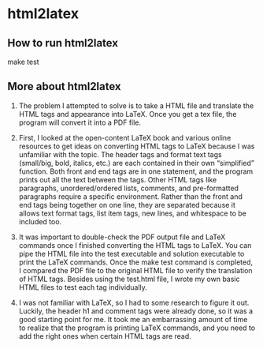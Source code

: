 # html2latex

## How to run html2latex
make test

## More about html2latex
1. The problem I attempted to solve is to take a HTML file and translate the HTML tags and
appearance into LaTeX. Once you get a tex file, the program will convert it into a PDF
file.

2. First, I looked at the open-content LaTeX book and various online resources to get ideas
on converting HTML tags to LaTeX because I was unfamiliar with the topic. The header
tags and format text tags (small/big, bold, italics, etc.) are each contained in their own
“simplified” function. Both front and end tags are in one statement, and the program
prints out all the text between the tags. Other HTML tags like paragraphs, unordered/ordered lists, comments, and pre-formatted
paragraphs require a specific environment. Rather than the front and end tags being
together on one line, they are separated because it allows text format tags, list item tags,
new lines, and whitespace to be included too.


3. It was important to double-check the PDF output file and LaTeX commands once I
finished converting the HTML tags to LaTeX. You can pipe the HTML file into the test
executable and solution executable to print the LaTeX commands. Once the make test
command is completed, I compared the PDF file to the original HTML file to verify the
translation of HTML tags. Besides using the test.html file, I wrote my own basic HTML
files to test each tag individually.


4. I was not familiar with LaTeX, so I had to some research to figure it out. Luckily, the
header h1 and comment tags were already done, so it was a good starting point for me.
It took me an embarrassing amount of time to realize that the program is printing LaTeX
commands, and you need to add the right ones when certain HTML tags are read.
